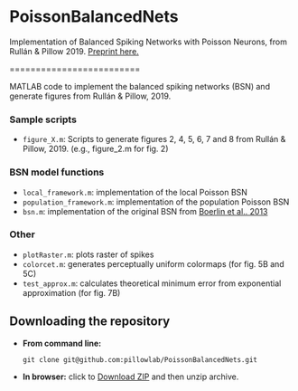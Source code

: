 # PoissonBalancedNets
Implementation of Balanced Spiking Networks with Poisson Neurons, from Rullán &amp; Pillow 2019. [Preprint here.](https://www.biorxiv.org/content/10.1101/836601v1l)

=========================

MATLAB code to implement the balanced spiking networks (BSN) and generate figures from Rullán & Pillow, 2019.

### Sample scripts
*  `figure_X.m`: Scripts to generate figures 2, 4, 5, 6, 7 and 8 from Rullán & Pillow, 2019. (e.g., figure_2.m for fig. 2)

### BSN model functions
*  `local_framework.m`: implementation of the local Poisson BSN 
*  `population_framework.m`: implementation of the population Poisson BSN 
*  `bsn.m`: implementation of the original BSN from [Boerlin et al.. 2013](https://journals.plos.org/ploscompbiol/article?id=10.1371/journal.pcbi.1003258)

### Other 
*  `plotRaster.m`: plots raster of spikes
*  `colorcet.m`: generates perceptually uniform colormaps (for fig. 5B and 5C)
*  `test_approx.m`: calculates theoretical minimum error from exponential approximation (for fig. 7B)


Downloading the repository
------------

- **From command line:**

     ```git clone git@github.com:pillowlab/PoissonBalancedNets.git```

- **In browser:**   click to
  [Download ZIP](https://github.com/pillowlab/PoissonBalancedNets/archive/master.zip)
  and then unzip archive.
